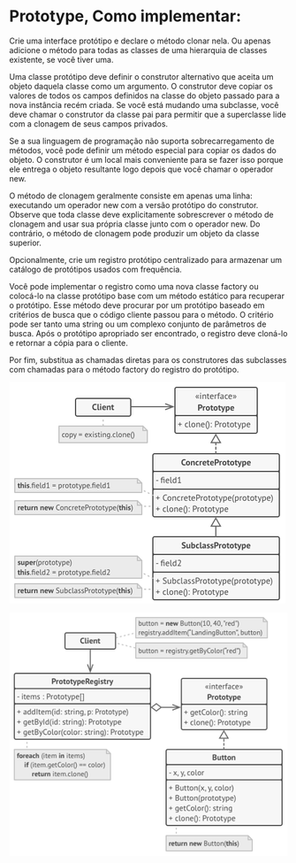 # Prototype, Como implementar:
Crie uma interface protótipo e declare o método clonar nela. Ou apenas adicione o método para todas as classes de uma hierarquia de classes existente, se você tiver uma.

Uma classe protótipo deve definir o construtor alternativo que aceita um objeto daquela classe como um argumento. O construtor deve copiar os valores de todos os campos definidos na classe do objeto passado para a nova instância recém criada. Se você está mudando uma subclasse, você deve chamar o construtor da classe pai para permitir que a superclasse lide com a clonagem de seus campos privados.

Se a sua linguagem de programação não suporta sobrecarregamento de métodos, você pode definir um método especial para copiar os dados do objeto. O construtor é um local mais conveniente para se fazer isso porque ele entrega o objeto resultante logo depois que você chamar o operador new.

O método de clonagem geralmente consiste em apenas uma linha: executando um operador new com a versão protótipo do construtor. Observe que toda classe deve explicitamente sobrescrever o método de clonagem and usar sua própria classe junto com o operador new. Do contrário, o método de clonagem pode produzir um objeto da classe superior.

Opcionalmente, crie um registro protótipo centralizado para armazenar um catálogo de protótipos usados com frequência.

Você pode implementar o registro como uma nova classe factory ou colocá-lo na classe protótipo base com um método estático para recuperar o protótipo. Esse método deve procurar por um protótipo baseado em critérios de busca que o código cliente passou para o método. O critério pode ser tanto uma string ou um complexo conjunto de parâmetros de busca. Após o protótipo apropriado ser encontrado, o registro deve cloná-lo e retornar a cópia para o cliente.

Por fim, substitua as chamadas diretas para os construtores das subclasses com chamadas para o método factory do registro do protótipo.

![image](./images/structure.png)

![image](./images/structure-prototype-cache.png)
